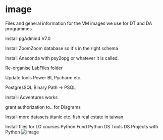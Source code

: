 # image
Files and general information for the VM images we use for DT and DA programmes 

Install pgAdmin4 V7.0

Install ZoomZoom database so it's in the right schema

Install Anaconda with psy2opg or whatever it is called.

Re-organise LabFiles folder

Update tools Power BI, Pycharm etc.

PostgresSQL Binary Path -> PSQL

Installl Adventures works

grant authorization to.. for Diagrams

Install more datasets titanic etc. fish real estate in taiwan

Install files for LO courses
Python Fund
Python DS Tools
DS Projects with Python
![image](https://github.com/nyebevan/image/assets/133955897/18d8c7d8-9bc4-4305-a4ea-4f9fc4d990e1)
